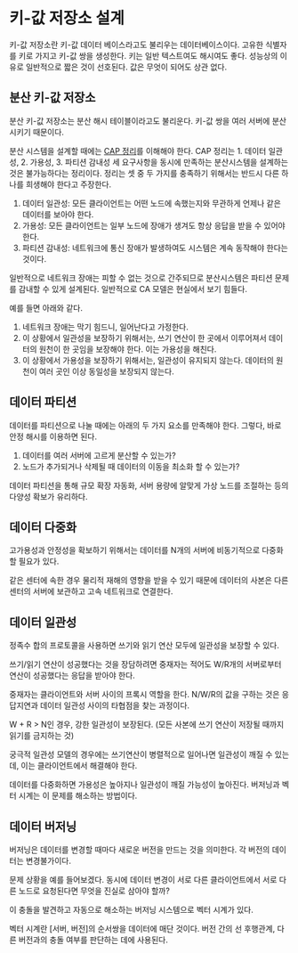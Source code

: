 키-값 저장소 설계
=

키-값 저장소란 키-값 데이터 베이스라고도 불리우는 데이터베이스이다.
고유한 식별자를 키로 가지고 키-값 쌍을 생성한다.
키는 일반 텍스트여도 해시여도 좋다.
성능상의 이유로 일반적으로 짧은 것이 선호된다.
값은 무엇이 되어도 상관 없다.

분산 키-값 저장소
-
분산 키-값 저장소는 분산 해시 테이블이라고도 불리운다.
키-값 쌍을 여러 서버에 분산시키기 때문이다.

분산 시스템을 설계할 때에는 [CAP 정리](https://www.ibm.com/kr-ko/topics/cap-theorem)를 이해해야 한다.
CAP 정리는 1. 데이터 일관성, 2. 가용성, 3. 파티션 감내성 세 요구사항을 동시에 만족하는 분산시스템을 설계하는 것은 불가능하다는 정리이다.
정리는 셋 중 두 가지를 충족하기 위해서는 반드시 다른 하나를 희생해야 한다고 주장한다.

1. 데이터 일관성: 모든 클라이언트는 어떤 노드에 속했는지와 무관하게 언제나 같은 데이터를 보아야 한다.
2. 가용성: 모든 클라이언트는 일부 노드에 장애가 생겨도 항상 응답을 받을 수 있어야 한다.
3. 파티션 감내성: 네트워크에 통신 장애가 발생하여도 시스템은 계속 동작해야 한다는 것이다.

일반적으로 네트워크 장애는 피할 수 없는 것으로 간주되므로 분산시스템은 파티션 문제를 감내할 수 있게 설계된다.
일반적으로 CA 모델은 현실에서 보기 힘들다.

예를 들면 아래와 같다.

1. 네트워크 장애는 막기 힘드니, 일어난다고 가정한다.
2. 이 상황에서 일관성을 보장하기 위해서는, 쓰기 연산이 한 곳에서 이루어져서 데이터의 원천이 한 곳임을 보장해야 한다. 이는 가용성을 해친다.
3. 이 상황에서 가용성을 보장하기 위해서는, 일관성이 유지되지 않는다. 데이터의 원천이 여러 곳인 이상 동일성을 보장되지 않는다.

데이터 파티션
-
데이터를 파티션으로 나눌 때에는 아래의 두 가지 요소를 만족해야 한다.
그렇다, 바로 안정 해시를 이용하면 된다.

1. 데이터를 여러 서버에 고르게 분산할 수 있는가?
2. 노드가 추가되거나 삭제될 때 데이터의 이동을 최소화 할 수 있는가?

데이터 파티션을 통해 규모 확장 자동화, 서버 용량에 알맞게 가상 노드를 조절하는 등의 다양성 확보가 유리하다.

데이터 다중화
-
고가용성과 안정성을 확보하기 위해서는 데이터를 N개의 서버에 비동기적으로 다중화 할 필요가 있다.

같은 센터에 속한 경우 물리적 재해의 영향을 받을 수 있기 때문에 데이터의 사본은 다른 센터의 서버에 보관하고 고속 네트워크로 연결한다.

데이터 일관성
-
정족수 합의 프로토콜을 사용하면 쓰기와 읽기 연산 모두에 일관성을 보장할 수 있다.

쓰기/읽기 연산이 성공했다는 것을 장담하려면 중재자는 적어도 W/R개의 서버로부터 연산이 성공했다는 응답을 받아야 한다.

중재자는 클라이언트와 서버 사이의 프록시 역할을 한다.
N/W/R의 값을 구하는 것은 응답지연과 데이터 일관성 사이의 타협점을 찾는 과정이다.

W + R > N인 경우, 강한 일관성이 보장된다. (모든 사본에 쓰기 연산이 저장될 때까지 읽기를 금지하는 것)

궁극적 일관성 모델의 경우에는 쓰기연산이 병렬적으로 일어나면 일관성이 깨질 수 있는데, 이는 클라이언트에서 해결해야 한다.

데이터를 다중화하면 가용성은 높아지나 일관성이 깨질 가능성이 높아진다.
버저닝과 벡터 시계는 이 문제를 해소하는 방법이다.

데이터 버저닝
-
버저닝은 데이터를 변경할 때마다 새로운 버전을 만드는 것을 의미한다.
각 버전의 데이터는 변경불가이다.

문제 상황을 예를 들어보겠다.
동시에 데이터 변경이 서로 다른 클라이언트에서 서로 다른 노드로 요청된다면 무엇을 진실로 삼아야 할까?

이 충돌을 발견하고 자동으로 해소하는 버저닝 시스템으로 벡터 시계가 있다.

벡터 시계란 [서버, 버전]의 순서쌍을 데이터에 매단 것이다.
버전 간의 선 후행관계, 다른 버전과의 충돌 여부를 판단하는 데에 사용된다.









